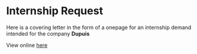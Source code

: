 # Internship Request

Here is a covering letter in the form of a onepage for an internship demand intended for the company **Dupuis**

View online [here](https://leersmathieu.com/internshipDupuis/)
